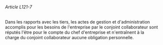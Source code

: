 ###### Article L121-7

Dans les rapports avec les tiers, les actes de gestion et d'administration accomplis pour les besoins de l'entreprise par le conjoint collaborateur sont réputés l'être pour le compte du chef d'entreprise et n'entraînent à la charge du conjoint collaborateur aucune obligation personnelle.

